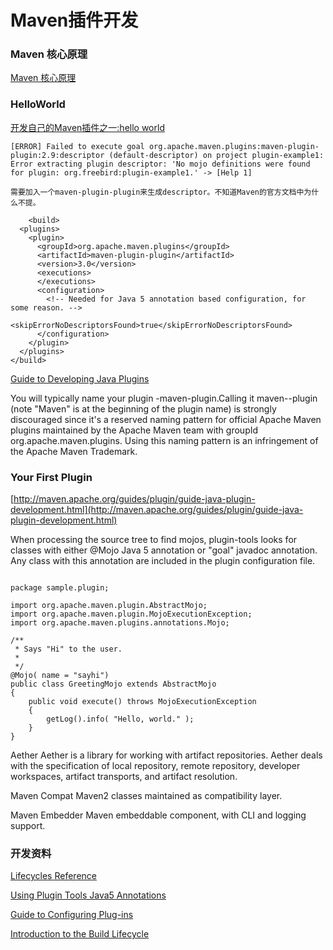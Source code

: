 # Maven插件开发
### Maven 核心原理

[Maven 核心原理](http://blog.jobbole.com/107576/)




### HelloWorld

[开发自己的Maven插件之一:hello world](http://blog.csdn.net/csfreebird/article/details/7709109)

	[ERROR] Failed to execute goal org.apache.maven.plugins:maven-plugin-plugin:2.9:descriptor (default-descriptor) on project plugin-example1: Error extracting plugin descriptor: 'No mojo definitions were found for plugin: org.freebird:plugin-example1.' -> [Help 1]  
	
	需要加入一个maven-plugin-plugin来生成descriptor。不知道Maven的官方文档中为什么不提。

```	
	<build>  
  <plugins>  
    <plugin>  
      <groupId>org.apache.maven.plugins</groupId>  
      <artifactId>maven-plugin-plugin</artifactId>  
      <version>3.0</version>  
      <executions>  
      </executions>  
      <configuration>  
        <!-- Needed for Java 5 annotation based configuration, for some reason. -->  
        <skipErrorNoDescriptorsFound>true</skipErrorNoDescriptorsFound>  
      </configuration>  
    </plugin>  
  </plugins>  
</build> 

```

[Guide to Developing Java Plugins](http://maven.apache.org/guides/plugin/guide-java-plugin-development.html)

You will typically name your plugin <yourplugin>-maven-plugin.Calling it maven-<yourplugin>-plugin (note "Maven" is at the beginning of the plugin name) is strongly discouraged since it's a reserved naming pattern for official Apache Maven plugins maintained by the Apache Maven team with groupId org.apache.maven.plugins. Using this naming pattern is an infringement of the Apache Maven Trademark.



### Your First Plugin

[http://maven.apache.org/guides/plugin/guide-java-plugin-development.html](http://maven.apache.org/guides/plugin/guide-java-plugin-development.html)

When processing the source tree to find mojos, plugin-tools looks for classes with either @Mojo Java 5 annotation or "goal" javadoc annotation. Any class with this annotation are included in the plugin configuration file.



```

package sample.plugin;
 
import org.apache.maven.plugin.AbstractMojo;
import org.apache.maven.plugin.MojoExecutionException;
import org.apache.maven.plugins.annotations.Mojo;
 
/**
 * Says "Hi" to the user.
 *
 */
@Mojo( name = "sayhi")
public class GreetingMojo extends AbstractMojo
{
    public void execute() throws MojoExecutionException
    {
        getLog().info( "Hello, world." );
    }
}

```




Aether
Aether is a library for working with artifact repositories. Aether deals with the specification of local repository, remote repository, developer workspaces, artifact transports, and artifact resolution.


Maven Compat
Maven2 classes maintained as compatibility layer.


Maven Embedder
Maven embeddable component, with CLI and logging support.

### 开发资料

[Lifecycles Reference](https://maven.apache.org/ref/3.3.9/maven-core/lifecycles.html)

[Using Plugin Tools Java5 Annotations](http://maven.apache.org/plugin-tools/maven-plugin-plugin/examples/using-annotations.html)


[Guide to Configuring Plug-ins](http://maven.apache.org/guides/mini/guide-configuring-plugins.html#Using_the_executions_Tag)


[Introduction to the Build Lifecycle](http://maven.apache.org/guides/introduction/introduction-to-the-lifecycle.html)



